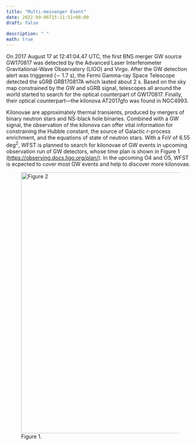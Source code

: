 ```yaml
---
title: "Multi-messenger Event"
date: 2022-09-06T15:11:51+08:00
draft: false
 
description: " "
math: true
---
```


On 2017 August 17 at 12:41:04.47 UTC, the first BNS merger GW source GW170817 was detected by the Advanced Laser Interferometer Gravitational-Wave Observatory (LIGO) and Virgo. After the GW detection alert was triggered (∼ 1.7 s), the Fermi Gamma-ray Space Telescope detected the sGRB GRB170817A which lasted about 2 s. Based on the sky map constrained by the GW and sGRB signal, telescopes all around the world started to search for the optical counterpart of GW170817. Finally, their optical counterpart—the kilonova AT2017gfo was found in NGC4993.

Kilonovae are approximately thermal transients, produced by mergers of binary neutron stars and NS-black hole binaries. Combined with a GW signal, the observation of the kilonova can offer vital information for constraining the Hubble constant, the source of Galactic $r$-process enrichment, and the equations of state of neutron stars. With a FoV of 6.55 deg$^2$, WFST is planned to search for kilonovae of GW events in upcoming observation run of GW detectors, whose time plan is shown in Figure 1 (https://observing.docs.ligo.org/plan/). In the upcoming O4 and O5, WFST is ecpected to cover most GW events and help to discover more kilonovae.


<figure>
  <img src="/images/multimessenger-event/timeline.png" width="700" title="Figure 2" />
  <figcaption>Figure 1.</figcaption>
</figure>